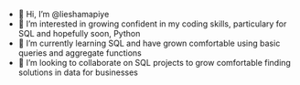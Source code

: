 - 👋 Hi, I’m @lieshamapiye
- 👀 I’m interested in growing confident in my coding skills, particulary for SQL and hopefully soon, Python
- 🌱 I’m currently learning SQL and have grown comfortable using basic queries and aggregate functions
- 💞️ I’m looking to collaborate on SQL projects to grow comfortable finding solutions in data for businesses


<!---
lieshamapiye/lieshamapiye is a ✨ special ✨ repository because its `README.md` (this file) appears on your GitHub profile.
You can click the Preview link to take a look at your changes.
--->
